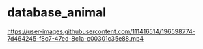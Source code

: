 # database_animal




https://user-images.githubusercontent.com/111416514/196598774-7d464245-f8c7-47ed-8c1a-c00301c35e88.mp4

